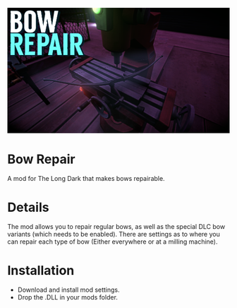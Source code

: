![Screenshot](https://github.com/DemonBunnyBon/ModListJson/blob/main/Thumb_BR.png?raw=true)

# Bow Repair
A mod for The Long Dark that makes bows repairable.

# Details

The mod allows you to repair regular bows, as well as the special DLC bow variants (which needs to be enabled).
There are settings as to where you can repair each type of bow (Either everywhere or at a milling machine).

# Installation

- Download and install mod settings.
- Drop the .DLL in your mods folder.
